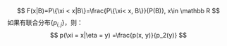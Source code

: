 $$
F(x|B)=P\{\xi < x|B\}=\frac{P\{\xi< x, B\}}{P(B)}, x\in \mathbb R
$$
如果有联合分布$\{p_{i,j}\}$，则：
$$
p(\xi = x|\eta = y) =\frac{p(x, y)}{p_2(y)}
$$
